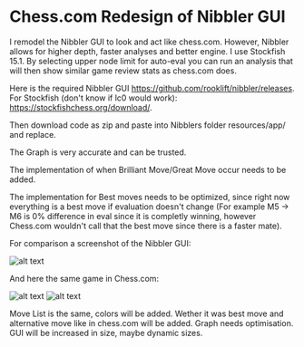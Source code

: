 # Chess.com Redesign of Nibbler GUI
I remodel the Nibbler GUI to look and act like chess.com. However, Nibbler allows for higher depth, faster analyses and better engine. I use Stockfish 15.1. By selecting upper node limit for auto-eval you can run an analysis that will then show similar game review stats as chess.com does.

Here is the required Nibbler GUI https://github.com/rooklift/nibbler/releases.
For Stockfish (don't know if lc0 would work): https://stockfishchess.org/download/.

Then download code as zip and paste into Nibblers folder resources/app/ and replace.

The Graph is very accurate and can be trusted.

The implementation of when Brilliant Move/Great Move occur needs to be added.

The implementation for Best moves needs to be optimized, since right now everything is a best move if evaluation doesn't change (For example M5 -> M6 is 0% difference in eval since it is completly winning, however Chess.com wouldn't call that the best move since there is a faster mate).

For comparison a screenshot of the Nibbler GUI:

![alt text]([https://i.imgur.com/eBiOTGc.png])

And here the same game in Chess.com:

![alt text]([https://i.imgur.com/jod3ZBP.png])
![alt text]([https://i.imgur.com/uybSqIu.png])

Move List is the same, colors will be added.
Wether it was best move and alternative move like in chess.com will be added.
Graph needs optimisation.
GUI will be increased in size, maybe dynamic sizes.
